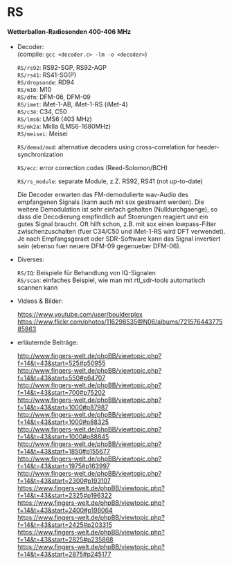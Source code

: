 RS
==
  
#### Wetterballon-Radiosonden  400-406 MHz  

* Decoder: <br />
  (compile: `gcc <decoder.c> -lm -o <decoder>`)

  `RS/rs92`: RS92-SGP, RS92-AGP <br />
  `RS/rs41`: RS41-SG(P) <br />
  `RS/dropsonde`: RD94 <br />
  `RS/m10`: M10 <br />
  `RS/dfm`: DFM-06, DFM-09 <br />
  `RS/imet`: iMet-1-AB, iMet-1-RS (iMet-4) <br />
  `RS/c34`: C34, C50 <br />
  `RS/lms6`: LMS6 (403 MHz) <br />
  `RS/mk2a`: MkIIa (LMS6-1680MHz) <br />
  `RS/meisei`: Meisei <br />

  `RS/demod/mod`: alternative decoders using cross-correlation for header-synchronization <br />

  `RS/ecc`: error correction codes (Reed-Solomon/BCH) <br />

  `RS/rs_module`: separate Module, z.Z. RS92, RS41 (not up-to-date)<br />


  Die Decoder erwarten das FM-demodulierte wav-Audio des empfangenen Signals (kann auch mit 
sox gestreamt werden). Die weitere Demodulation ist sehr einfach gehalten (Nulldurchgaenge), 
so dass die Decodierung empfindlich auf Stoerungen reagiert und ein gutes Signal braucht. 
Oft hilft schon, z.B. mit sox einen lowpass-Filter zwischenzuschalten (fuer C34/C50 und iMet-1-RS
wird DFT verwendet). Je nach Empfangsgeraet oder SDR-Software kann das Signal invertiert sein 
(ebenso fuer neuere DFM-09 gegenueber DFM-06).


* Diverses:

  `RS/IQ`: Beispiele für Behandlung von IQ-Signalen <br />
  `RS/scan`: einfaches Beispiel, wie man mit rtl_sdr-tools automatisch scannen kann <br />


* Videos & Bilder:

  https://www.youtube.com/user/boulderplex  
  https://www.flickr.com/photos/116298535@N06/albums/72157644377585863  


* erläuternde Beiträge:

  http://www.fingers-welt.de/phpBB/viewtopic.php?f=14&t=43&start=525#p50955  
  http://www.fingers-welt.de/phpBB/viewtopic.php?f=14&t=43&start=550#p64707  
  http://www.fingers-welt.de/phpBB/viewtopic.php?f=14&t=43&start=700#p75202  
  http://www.fingers-welt.de/phpBB/viewtopic.php?f=14&t=43&start=1000#p87987  
  http://www.fingers-welt.de/phpBB/viewtopic.php?f=14&t=43&start=1000#p88325  
  http://www.fingers-welt.de/phpBB/viewtopic.php?f=14&t=43&start=1000#p88845  
  http://www.fingers-welt.de/phpBB/viewtopic.php?f=14&t=43&start=1850#p155677  
  http://www.fingers-welt.de/phpBB/viewtopic.php?f=14&t=43&start=1975#p163997  
  http://www.fingers-welt.de/phpBB/viewtopic.php?f=14&t=43&start=2300#p193107  
  https://www.fingers-welt.de/phpBB/viewtopic.php?f=14&t=43&start=2325#p196322  
  https://www.fingers-welt.de/phpBB/viewtopic.php?f=14&t=43&start=2400#p198064  
  https://www.fingers-welt.de/phpBB/viewtopic.php?f=14&t=43&start=2425#p203315  
  https://www.fingers-welt.de/phpBB/viewtopic.php?f=14&t=43&start=2825#p235868  
  https://www.fingers-welt.de/phpBB/viewtopic.php?f=14&t=43&start=2875#p245177  


